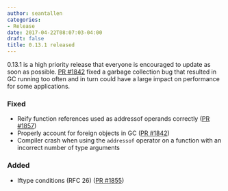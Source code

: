 ```yaml
---
author: seantallen
categories:
- Release
date: 2017-04-22T08:07:03-04:00
draft: false
title: 0.13.1 released
---
```

0.13.1 is a high priority release that everyone is encouraged to update as soon as possible. [PR #1842](https://github.com/ponylang/ponyc/pull/1842) fixed a garbage collection bug that resulted in GC running too often and in turn could have a large impact on performance for some applications.
<!--more-->

### Fixed

- Reify function references used as addressof operands correctly ([PR #1857](https://github.com/ponylang/ponyc/pull/1857))
- Properly account for foreign objects in GC ([PR #1842](https://github.com/ponylang/ponyc/pull/1842))
- Compiler crash when using the `addressof` operator on a function with an incorrect number of type arguments

### Added

- Iftype conditions (RFC 26) ([PR #1855](https://github.com/ponylang/ponyc/pull/1855))
